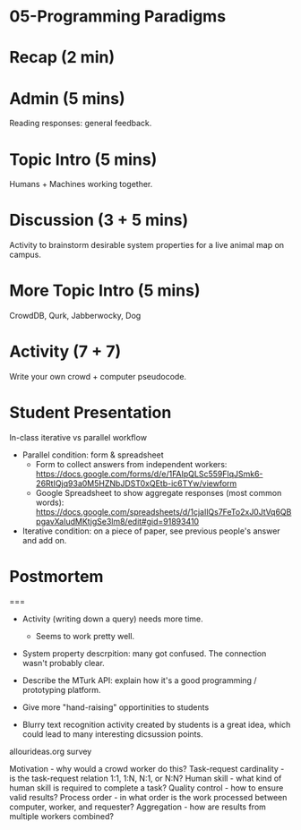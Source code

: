 # 05-Programming Paradigms

# Recap (2 min)


# Admin (5 mins)
Reading responses: general feedback.

# Topic Intro (5 mins)
Humans + Machines working together.

# Discussion (3 + 5 mins)
Activity to brainstorm desirable system properties for a live animal map on campus.

# More Topic Intro (5 mins)
CrowdDB, Qurk, Jabberwocky, Dog

# Activity (7 + 7)
Write your own crowd + computer pseudocode.

# Student Presentation
In-class iterative vs parallel workflow
- Parallel condition: form & spreadsheet
	- Form to collect answers from independent workers: https://docs.google.com/forms/d/e/1FAIpQLSc559FlqJSmk6-26RtIQjq93a0M5HZNbJDST0xQEtb-ic6TYw/viewform
	- Google Spreadsheet to show aggregate responses (most common words): https://docs.google.com/spreadsheets/d/1cjaIlQs7FeTo2xJ0JtVq6QBpgavXaIudMKtjgSe3lm8/edit#gid=91893410
- Iterative condition: on a piece of paper, see previous people's answer and add on.



# Postmortem

===
- Activity (writing down a query) needs more time.
	- Seems to work pretty well.

- System property descrpition: many got confused. The connection wasn't probably clear.

- Describe the MTurk API: explain how it's a good programming / prototyping platform.

- Give more "hand-raising" opportinities to students

- Blurry text recognition activity created by students is a great idea, which could lead to many interesting dicsussion points.


allourideas.org survey

Motivation - why would a crowd worker do this?
Task-request cardinality - is the task-request relation 1:1, 1:N, N:1, or N:N?
Human skill - what kind of human skill is required to complete a task?
Quality control - how to ensure valid results?
Process order - in what order is the work processed between computer, worker, and requester?
Aggregation - how are results from multiple workers combined?
